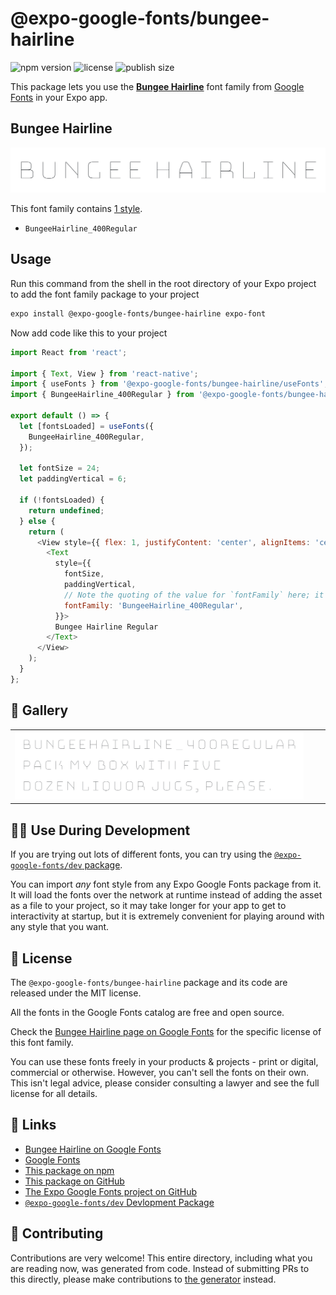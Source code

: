# @expo-google-fonts/bungee-hairline

![npm version](https://flat.badgen.net/npm/v/@expo-google-fonts/bungee-hairline)
![license](https://flat.badgen.net/github/license/expo/google-fonts)
![publish size](https://flat.badgen.net/packagephobia/install/@expo-google-fonts/bungee-hairline)

This package lets you use the [**Bungee Hairline**](https://fonts.google.com/specimen/Bungee+Hairline) font family from [Google Fonts](https://fonts.google.com/) in your Expo app.

## Bungee Hairline

![Bungee Hairline](./font-family.png)

This font family contains [1 style](#-gallery).

- `BungeeHairline_400Regular`

## Usage

Run this command from the shell in the root directory of your Expo project to add the font family package to your project
```sh
expo install @expo-google-fonts/bungee-hairline expo-font
```

Now add code like this to your project
```js
import React from 'react';

import { Text, View } from 'react-native';
import { useFonts } from '@expo-google-fonts/bungee-hairline/useFonts';
import { BungeeHairline_400Regular } from '@expo-google-fonts/bungee-hairline/400Regular';

export default () => {
  let [fontsLoaded] = useFonts({
    BungeeHairline_400Regular,
  });

  let fontSize = 24;
  let paddingVertical = 6;

  if (!fontsLoaded) {
    return undefined;
  } else {
    return (
      <View style={{ flex: 1, justifyContent: 'center', alignItems: 'center' }}>
        <Text
          style={{
            fontSize,
            paddingVertical,
            // Note the quoting of the value for `fontFamily` here; it expects a string!
            fontFamily: 'BungeeHairline_400Regular',
          }}>
          Bungee Hairline Regular
        </Text>
      </View>
    );
  }
};

```

## 🔡 Gallery


||||
|-|-|-|
|![BungeeHairline_400Regular](./BungeeHairline_400Regular.ttf.png)||||


## 👩‍💻 Use During Development

If you are trying out lots of different fonts, you can try using the [`@expo-google-fonts/dev` package](https://github.com/expo/google-fonts/tree/master/font-packages/dev#readme).

You can import *any* font style from any Expo Google Fonts package from it. It will load the fonts
over the network at runtime instead of adding the asset as a file to your project, so it may take longer
for your app to get to interactivity at startup, but it is extremely convenient
for playing around with any style that you want.

## 📖 License

The `@expo-google-fonts/bungee-hairline` package and its code are released under the MIT license.

All the fonts in the Google Fonts catalog are free and open source.

Check the [Bungee Hairline page on Google Fonts](https://fonts.google.com/specimen/Bungee+Hairline) for the specific license of this font family.

You can use these fonts freely in your products & projects - print or digital, commercial or otherwise. However, you can't sell the fonts on their own. This isn't legal advice, please consider consulting a lawyer and see the full license for all details.

## 🔗 Links

- [Bungee Hairline on Google Fonts](https://fonts.google.com/specimen/Bungee+Hairline)
- [Google Fonts](https://fonts.google.com/)
- [This package on npm](https://www.npmjs.com/package/@expo-google-fonts/bungee-hairline)
- [This package on GitHub](https://github.com/expo/google-fonts/tree/master/font-packages/bungee-hairline)
- [The Expo Google Fonts project on GitHub](https://github.com/expo/google-fonts)
- [`@expo-google-fonts/dev` Devlopment Package](https://github.com/expo/google-fonts/tree/master/font-packages/dev)

## 🤝 Contributing

Contributions are very welcome! This entire directory, including what you are reading now, was generated from code. Instead of submitting PRs to this directly, please make contributions to [the generator](https://github.com/expo/google-fonts/tree/master/packages/generator) instead.
